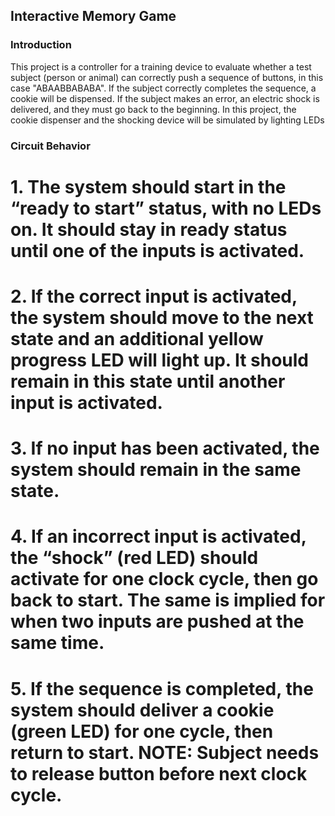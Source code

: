 ## Interactive Memory Game

### Introduction
This project is a controller for a training device to evaluate whether a test subject (person or animal) can correctly push a sequence of buttons, in this case "ABAABBABABA". If the subject correctly completes the sequence, a cookie will be dispensed. If the subject makes an error, an electric shock is delivered, and they must go back to the beginning. In this project, the cookie dispenser and the shocking device will be simulated by lighting LEDs

### Circuit Behavior
# 1. The system should start in the “ready to start” status, with no LEDs on. It should stay in ready status until one of the inputs is activated.
# 2. If the correct input is activated, the system should move to the next state and an additional yellow progress LED will light up. It should remain in this state until another input is activated.
# 3. If no input has been activated, the system should remain in the same state.
# 4. If an incorrect input is activated, the “shock” (red LED) should activate for one clock cycle, then go back to start. The same is implied for when two inputs are pushed at the same time.
# 5. If the sequence is completed, the system should deliver a cookie (green LED) for one cycle, then return to start. NOTE: Subject needs to release button before next clock cycle.
